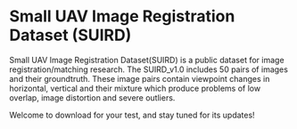 # Small UAV Image Registration Dataset (SUIRD)
Small UAV Image Registration Dataset(SUIRD) is a public dataset for image registration/matching research. The SUIRD_v1.0 includes 50 pairs of images and their groundtruth. These image pairs contain viewpoint changes in horizontal, vertical and their mixture which produce problems of low overlap, image distortion and severe outliers. 

Welcome to download for your test, and stay tuned for its updates!
